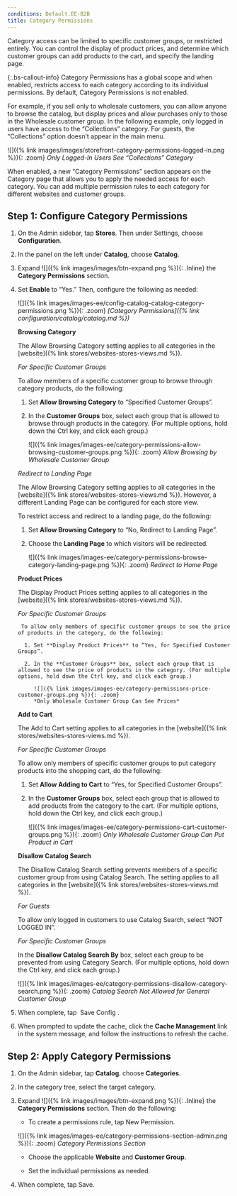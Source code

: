 ```yaml
---
conditions: Default.EE-B2B
title: Category Permissions
---
```


Category access can be limited to specific customer groups, or restricted entirely. You can control the display of product prices, and determine which customer groups can add products to the cart, and specify the landing page.

{:.bs-callout-info}
Category Permissions has a global scope and when enabled, restricts access to each category according to its individual permissions. By default, Category Permissions is not enabled.

For example, if you sell only to wholesale customers, you can allow anyone to browse the catalog, but display prices and allow purchases only to those in the Wholesale customer group. In the following example, only logged in users have access to the “Collections” category. For guests, the “Collections” option doesn’t appear in the main menu.

![]({% link images/images/storefront-category-permissions-logged-in.png %}){: .zoom}
*Only Logged-In Users See “Collections” Category*

When enabled, a new “Category Permissions” section appears on the Category page that allows you to apply the needed access for each category. You can add multiple permission rules to each category for different websites and customer groups.

## Step 1: Configure Category Permissions

1. On the Admin sidebar, tap **Stores**. Then under Settings, choose **Configuration**.

1. In the panel on the left under **Catalog**, choose **Catalog**.

1. Expand ![]({% link images/images/btn-expand.png %}){: .Inline} the **Category Permissions** section.

1. Set **Enable** to “Yes.” Then, configure the following as needed:

    ![]({% link images/images-ee/config-catalog-catalog-category-permissions.png %}){: .zoom}
    *[Category Permissions]({% link configuration/catalog/catalog.md %})*

    **Browsing Category**

    The Allow Browsing Category setting applies to all categories in the [website]({% link stores/websites-stores-views.md %}).

    *For Specific Customer Groups*

    To allow members of a specific customer group to browse through category products, do the following:

    1. Set **Allow Browsing Category** to “Specified Customer Groups”.

    2. In the **Customer Groups** box, select each group that is allowed to browse through products in the category. (For multiple options, hold down the Ctrl key, and click each group.)

        ![]({% link images/images-ee/category-permissions-allow-browsing-customer-groups.png %}){: .zoom}
        *Allow Browsing by Wholesale Customer Group*

    *Redirect to Landing Page*

    The Allow Browsing Category setting applies to all categories in the [website]({% link stores/websites-stores-views.md %}). However, a different Landing Page can be configured for each store view.

    To restrict access and redirect to a landing page, do the following:

    1. Set **Allow Browsing Category** to “No, Redirect to Landing Page”.

    2. Choose the **Landing Page** to which visitors will be redirected.

        ![]({% link images/images-ee/category-permissions-browse-category-landing-page.png %}){: .zoom}
        *Redirect to Home Page*

    **Product Prices**

    The Display Product Prices setting applies to all categories in the [website]({% link stores/websites-stores-views.md %}).

    *For Specific Customer Groups*

        To allow only members of specific customer groups to see the price of products in the category, do the following:

         1. Set **Display Product Prices** to “Yes, for Specified Customer Groups”.

         2. In the **Customer Groups** box, select each group that is allowed to see the price of products in the category. (For multiple options, hold down the Ctrl key, and click each group.)

            ![]({% link images/images-ee/category-permissions-price-customer-groups.png %}){: .zoom}
            *Only Wholesale Customer Group Can See Prices*

    **Add to Cart**

    The Add to Cart setting applies to all categories in the [website]({% link stores/websites-stores-views.md %}).

    *For Specific Customer Groups*

    To allow only members of specific customer groups to put category products into the shopping cart, do the following:

    1. Set **Allow Adding to Cart** to “Yes, for Specified Customer Groups”.

    2. In the **Customer Groups** box, select each group that is allowed to add products from the category to the cart. (For multiple options, hold down the Ctrl key, and click each group.)

        ![]({% link images/images-ee/category-permissions-cart-customer-groups.png %}){: .zoom}
        *Only Wholesale Customer Group Can Put Product in Cart*

    **Disallow Catalog Search**

    The Disallow Catalog Search setting prevents members of a specific customer group from using Catalog Search. The setting applies to all categories in the [website]({% link stores/websites-stores-views.md %}).

    *For Guests*

    To allow only logged in customers to use Catalog Search, select “NOT LOGGED IN”.

    *For Specific Customer Groups*

    In the **Disallow Catalog Search By** box, select each group to be prevented from using Category Search. (For multiple options, hold down the Ctrl key, and click each group.)

    ![]({% link images/images-ee/category-permissions-disallow-category-search.png %}){: .zoom}
    *Catalog Search Not Allowed for General Customer Group*

2. When complete, tap <span class="btn"> Save Config </span>.

3. When prompted to update the cache, click the **Cache Management** link in the system message, and follow the instructions to refresh the cache.

## Step 2: Apply Category Permissions

1. On the Admin sidebar, tap **Catalog**. choose **Categories**.

1. In the category tree, select the target category.

1. Expand ![]({% link images/images/btn-expand.png %}){: .Inline} the **Category Permissions** section. Then do the following:

    * To create a permissions rule, tap <span class="btn">New Permission</span>.

    ![]({% link images/images-ee/category-permissions-section-admin.png %}){: .zoom}
    *Category Permissions Section*

    * Choose the applicable **Website** and **Customer Group**.

    * Set the individual permissions as needed.

1. When complete, tap <span class="btn">Save</span>.
